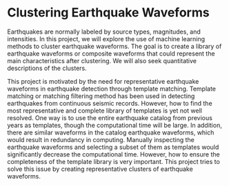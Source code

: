 # Clustering Earthquake Waveforms

Earthquakes are normally labeled by source types, magnitudes, and intensities. In this project, we will explore the use of machine learning methods to cluster earthquake waveforms. The goal is to create a library of earthquake waveforms or composite waveforms that could represent the main characteristics after clustering. We will also seek quantitative descriptions of the clusters.

This project is motivated by the need for representative earthquake waveforms in earthquake detection through template matching. Template matching or matching filtering method has been used in detecting earthquakes from continuous seismic records. However, how to find the most representative and complete library of templates is yet not well resolved. One way is to use the entire earthquake catalog from previous years as templates, though the computational time will be large. In addition, there are similar waveforms in the catalog earthquake waveforms, which would result in redundancy in computing. Manually inspecting the earthquake waveforms and selecting a subset of them as templates would significantly decrease the computational time. However, how to ensure the completeness of the template library is very important. This project tries to solve this issue by creating representative clusters of earthquake waveforms.
